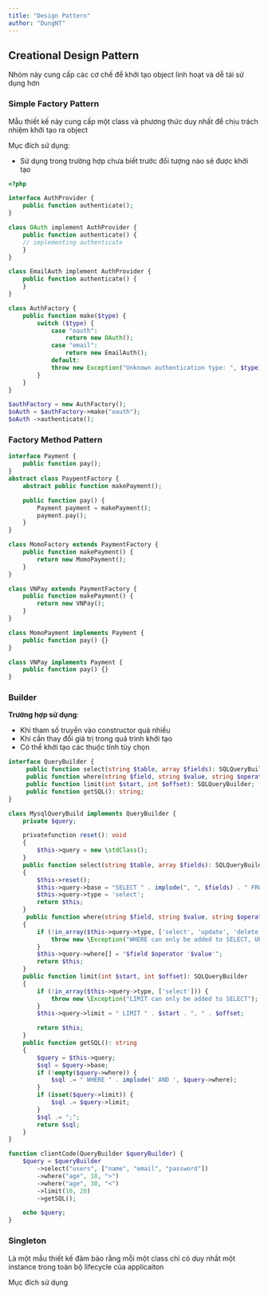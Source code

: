 ```yaml
---
title: "Design Pattern"
author: "DungNT"
---
```


## Creational Design Pattern

Nhóm này cung cấp các cơ chế để khởi tạo object linh hoạt và dễ tái sử dụng hơn

### Simple Factory Pattern

Mẫu thiết kế này cung cấp một class và phương thức duy nhất để chịu trách nhiệm khởi tạo ra object

Mục đích sử dụng:
+ Sử dụng trong trường hợp chưa biết trước đối tượng nào sẽ được khởi tạo

```php
<?php

interface AuthProvider {
	public function authenticate();
}

class OAuth implement AuthProvider {
	public function authenticate() {
	// implementing authenticate
	}
}

class EmailAuth implement AuthProvider {
	public function authenticate() {
	}
}

class AuthFactory {
	public function make($type) {
		switch ($type) {
			case "oauth":
				return new OAuth();
			case "email":
				return new EmailAuth();
			default:
			throw new Exception("Unknown authentication type: ", $type);
		}
	}
}

$authFactory = new AuthFactory();
$oAuth = $authFactory->make("oauth");
$oAuth ->authenticate();
```

### Factory Method Pattern

```php
interface Payment {
	public function pay();
}
abstract class PaypentFactory {
	abstract public function makePayment();

	public function pay() {
		Payment payment = makePayment();
		payment.pay();
	}
}

class MomoFactory extends PaymentFactory {
	public function makePayment() {
		return new MomoPayment();
	}
}

class VNPay extends PaymentFactory {
	public function makePayment() {
		return new VNPay();
	}
}

class MomoPayment implements Payment {
	public function pay() {}
}

class VNPay implements Payment {
	public function pay() {}
}
```

### Builder

**Trường hợp sử dụng**:

+ Khi tham số truyền vào constructor quá nhiều
+ Khi cần thay đổi giá trị trong quá trình khởi tạo
+ Có thể khởi tạo các thuộc tính tùy chọn

```php
interface QueryBuilder {
	 public function select(string $table, array $fields): SQLQueryBuilder;
	 public function where(string $field, string $value, string $operator = '='): SQLQueryBuilder;
     public function limit(int $start, int $offset): SQLQueryBuilder;
	 public function getSQL(): string;
}

class MysqlQueryBuild implements QueryBuilder {
	private $query;

	privatefunction reset(): void
    {
        $this->query = new \stdClass();
    }
    public function select(string $table, array $fields): SQLQueryBuilder
    {
        $this->reset();
        $this->query->base = "SELECT " . implode(", ", $fields) . " FROM " . $table;
        $this->query->type = 'select';
        return $this;
    }
     public function where(string $field, string $value, string $operator = '='): SQLQueryBuilder
    {
        if (!in_array($this->query->type, ['select', 'update', 'delete'])) {
            throw new \Exception("WHERE can only be added to SELECT, UPDATE OR DELETE");
        }
        $this->query->where[] = "$field $operator '$value'";
        return $this;
    }
    public function limit(int $start, int $offset): SQLQueryBuilder
    {
        if (!in_array($this->query->type, ['select'])) {
            throw new \Exception("LIMIT can only be added to SELECT");
        }
        $this->query->limit = " LIMIT " . $start . ", " . $offset;

        return $this;
    }
    public function getSQL(): string
    {
        $query = $this->query;
        $sql = $query->base;
        if (!empty($query->where)) {
            $sql .= " WHERE " . implode(' AND ', $query->where);
        }
        if (isset($query->limit)) {
            $sql .= $query->limit;
        }
        $sql .= ";";
        return $sql;
    }
}

function clientCode(QueryBuilder $queryBuilder) {
    $query = $queryBuilder
        ->select("users", ["name", "email", "password"])
        ->where("age", 18, ">")
        ->where("age", 30, "<")
        ->limit(10, 20)
        ->getSQL();

    echo $query;
}
```

### Singleton 

Là một mẫu thiết kế đảm bảo rằng mỗi một class chỉ có duy nhất một instance trong toàn bộ lifecycle của applicaiton

Mục đích sử dụng
